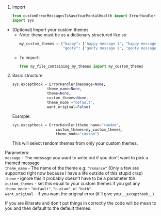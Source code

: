 1. Import
    ```python
    from customErrorMessagesToSaveYourMentalHealth import ErrorHandler
    import sys
    ```

* (Optional) Import your custom themes
    * Note: these must be as a dictionary structured like so:
        ```python
        my_custom_themes = {"happy": ["happy message 1", "happy message 2"],
                            "goofy": ["goofy message 1", "goofy message 2", "goofy message 3"]}
        ```
    * To import:
        ```python
        from my_file_containing_my_themes import my_custom_themes
        ```

2. Basic structure
    ```python
    sys.excepthook = ErrorHandler(message=None, 
                    theme_name=None,
                    theme=None,
                    custom_themes=None,
                    theme_mode ="default",
                    want_original=False)
    ```

    Example:
    ```python
    sys.excepthook = ErrorHandler(theme_name="random", 
                        custom_themes=my_custom_themes,
                        theme_mode="custom")
    ```
    This will select random themes from only your custom themes.

Parameters: \
`message` - The message you want to write out if you don't want to pick a themed message \
`theme_name` - The name of the theme e.g. `"romance"` (Only a few are supported right now because I have a life outside of this stupid crap) \
`theme` - ignore this it probably doesn't have to be a parameter tbh \
`custom_themes` - set this equal to your custom themes if you got any
`theme_mode` - `"default"`, `"custom"`, or `"both"` \
`want_original` - if you want the original error (it'll give you `__excepthook__`)

If you are illiterate and don't put things in correctly the code will be mean to you and then default to the default themes. 
